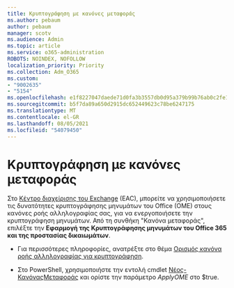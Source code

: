 ```yaml
---
title: Κρυπτογράφηση με κανόνες μεταφοράς
ms.author: pebaum
author: pebaum
manager: scotv
ms.audience: Admin
ms.topic: article
ms.service: o365-administration
ROBOTS: NOINDEX, NOFOLLOW
localization_priority: Priority
ms.collection: Adm_O365
ms.custom:
- "9002635"
- "5154"
ms.openlocfilehash: e1f8227047daede71d0fa3b3557db0d95a379b99b76ab0c2fe1d6ed8cc213d4a
ms.sourcegitcommit: b5f7da89a650d2915dc652449623c78be6247175
ms.translationtype: MT
ms.contentlocale: el-GR
ms.lasthandoff: 08/05/2021
ms.locfileid: "54079450"
---
```

# <a name="encryption-with-transport-rules"></a>Κρυπτογράφηση με κανόνες μεταφοράς

Στο [Κέντρο διαχείρισης του Exchange](https://go.microsoft.com/fwlink/p/?linkid=834822) (EAC), μπορείτε να χρησιμοποιήσετε τις δυνατότητες κρυπτογράφησης μηνυμάτων του Office (OME) στους κανόνες ροής αλληλογραφίας σας, για να ενεργοποιήσετε την κρυπτογράφηση μηνυμάτων. Από τη συνθήκη "Κανόνα μεταφοράς", επιλέξτε την **Εφαρμογή της Κρυπτογράφησης μηνυμάτων του Office 365 και της προστασίας δικαιωμάτων**.

- Για περισσότερες πληροφορίες, ανατρέξτε στο θέμα [Ορισμός κανόνα ροής αλληλογραφίας για κρυπτογράφηση](https://docs.microsoft.com/microsoft-365/compliance/define-mail-flow-rules-to-encrypt-email).

- Στο PowerShell, χρησιμοποιήστε την εντολή cmdlet [Νέος-ΚανόναςΜεταφοράς](https://docs.microsoft.com/microsoft-365/compliance/define-mail-flow-rules-to-encrypt-email?view=o365-worldwide#use-exchange-online-powershell-to-create-a-mail-flow-rule-for-encrypting-email-messages-without-the-new-ome-capabilities) και ορίστε την παράμετρο *ApplyOME* στο $true.
